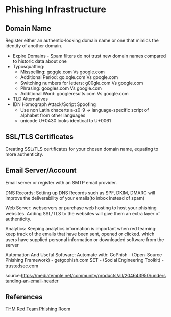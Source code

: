 # Phishing Infrastructure

## Domain Name 
Register either an authentic-looking domain name or one that mimics the identity of another domain. 

- Expire Domains - Spam filters do not trust new domain names compared to historic data about one
- Typosquatting:
	- Misspelling: goggle.com Vs google.com
	- Additional Period: go.ogle.com Vs google.com
	- Switching numbers for letters: g00gle.com Vs google.com
	- Phrasing: googles.com Vs google.com
	- Additional Word: googleresults.com Vs google.com
- TLD Alternatives
- IDN Homograph Attack/Script Spoofing
	- Use non Latin chacerts a-z0-9 -> language-specific script of alphabet from other languages 
	- unicode U+0430 looks identical to U+0061


## SSL/TLS Certificates

Creating SSL/TLS certificates for your chosen domain name, equating to more authenticity.

## Email Server/Account 
Email server or register with an SMTP email provider. 

DNS Records: Setting up DNS Records such as SPF, DKIM, DMARC will improve the deliverability of your emails(to inbox instead of spam) 

Web Server: webservers or purchase web hosting to host your phishing websites. Adding SSL/TLS to the websites will give them an extra layer of authenticity. 

Analytics: Keeping analytics information is important when red teaming:
		keep track of the emails that have been sent, opened or clicked. 
		which users have supplied personal information or downloaded software from the server

Automation And Useful Software: Automate with:
	GoPhish - (Open-Source Phishing Framework) - getgophish.com
	SET - (Social Engineering Toolkit) - trustedsec.com

source:https://mediatemple.net/community/products/all/204643950/understanding-an-email-header


## References

[THM Red Team Phishing Room](https://tryhackme.com/room/phishingyl)